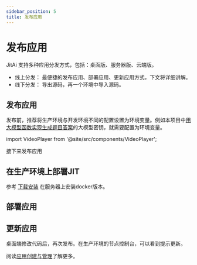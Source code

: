 ```yaml
---
sidebar_position: 5
title: 发布应用
---
```

# 发布应用

JitAi 支持多种应用分发方式，包括：桌面版、服务器版、云端版。
* 线上分发： 最便捷的发布应用、部署应用、更新应用方式，下文将详细讲解。
* 线下分发： 导出源码，再一个环境中导入源码。

## 发布应用

发布前，推荐将生产环境与开发环境不同的配置设置为环境变量。例如本项目中[用大模型函数实现生成题目答案](./dev_app/ai_func)的大模型密钥，就需要配置为环境变量。

import VideoPlayer from '@site/src/components/VideoPlayer';

<VideoPlayer relatePath="/docs/tutorial/publish_app_env.mp4" />

接下来发布应用

<VideoPlayer relatePath="/docs/tutorial/publish_app_publish.mp4" />

## 在生产环境上部署JIT

参考 [下载安装](./download-installation) 在服务器上安装docker版本。

## 部署应用

<VideoPlayer relatePath="/docs/tutorial/publish_app_produce.mp4" />

## 更新应用

桌面端修改代码后，再次发布。在生产环境的节点控制台，可以看到提示更新。

<VideoPlayer relatePath="/docs/tutorial/publish_app_produce.mp4" />

阅读[应用创建与管理](../devguide/application-development-basics/application-creation-and-management)了解更多。
